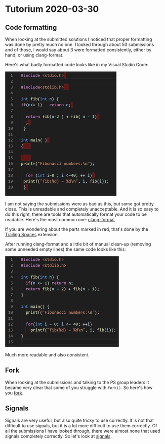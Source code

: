 # Tutorium 2020-03-30

## Code formatting

When looking at the submitted solutions I noticed that proper formatting was done by pretty much no one. I looked through about 50 submissions and of those, I would say about 3 were formatted consistently, either by hand, or using clang-format.

Here's what badly formatted code looks like in my Visual Studio Code:

![Ugly](clang-format/ugly.png)

I am not saying the submissions were as bad as this, but some got pretty close. This is unreadable and completely unacceptable. And it is so easy to do this right, there are tools that automatically format your code to be readable. Here's the most common one: [clang-format](clang-format/README.md)

If you are wondering about the parts marked in red, that's done by the [Trailing Spaces](https://marketplace.visualstudio.com/items?itemName=shardulm94.trailing-spaces) extension.

After running clang-format and a little bit of manual clean-up (removing some unneeded empty lines) the same code looks like this:

![Pretty](clang-format/pretty.png)

Much more readable and also consistent.

## Fork

When looking at the submissions and talking to the PS group leaders it became very clear that some of you struggle with `fork()`. So here's how you [fork](fork/README.md).

## Signals

Signals are very useful, but also quite tricky to use correctly. It is not that difficult to use signals, but it is a lot more difficult to use them correctly. Of all the submissions I have looked through, there were almost none that used signals completely correctly. So let's look at [signals](signals/README.md).
